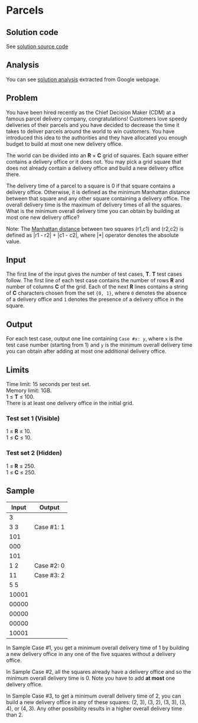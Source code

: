 # Parcels

## Solution code

See [solution source code](/Round%20A/Parcels/solution.js)

## Analysis

You can see [solution analysis](/Round%20A/Parcels/analysis.md) extracted from Google webpage.

## Problem

You have been hired recently as the Chief Decision Maker (CDM) at a famous parcel delivery company, congratulations! Customers love speedy deliveries of their parcels and you have decided to decrease the time it takes to deliver parcels around the world to win customers. You have introduced this idea to the authorities and they have allocated you enough budget to build at most one new delivery office.

The world can be divided into an **R** × **C** grid of squares. Each square either contains a delivery office or it does not. You may pick a grid square that does not already contain a delivery office and build a new delivery office there.

The delivery time of a parcel to a square is 0 if that square contains a delivery office. Otherwise, it is defined as the minimum Manhattan distance between that square and any other square containing a delivery office. The overall delivery time is the maximum of delivery times of all the squares. What is the minimum overall delivery time you can obtain by building at most one new delivery office?

Note: The [Manhattan distance](https://en.wikipedia.org/wiki/Taxicab_geometry) between two squares (r1,c1) and (r2,c2) is defined as |r1 - r2| + |c1 - c2|, where |\*| operator denotes the absolute value.

## Input

The first line of the input gives the number of test cases, **T**. **T** test cases follow. The first line of each test case contains the number of rows **R** and number of columns **C** of the grid. Each of the next **R** lines contains a string of **C** characters chosen from the set `{0, 1}`, where `0` denotes the absence of a delivery office and `1` denotes the presence of a delivery office in the square.

## Output

For each test case, output one line containing `Case #x: y`, where `x` is the test case number (starting from 1) and `y` is the minimum overall delivery time you can obtain after adding at most one additional delivery office.

## Limits

Time limit: 15 seconds per test set.<br>
Memory limit: 1GB.<br>
1 ≤ **T** ≤ 100.<br>
There is at least one delivery office in the initial grid.<br>

### Test set 1 (Visible)

1 ≤ **R** ≤ 10.<br>
1 ≤ **C** ≤ 10.

### Test set 2 (Hidden)

1 ≤ **R** ≤ 250.<br>
1 ≤ **C** ≤ 250.

## Sample

| Input | Output     |
| ----- | ---------- |
| 3     |            |
| 3 3   | Case #1: 1 |
| 101   |            |
| 000   |            |
| 101   |            |
| 1 2   | Case #2: 0 |
| 11    | Case #3: 2 |
| 5 5   |            |
| 10001 |            |
| 00000 |            |
| 00000 |            |
| 00000 |            |
| 10001 |            |

In Sample Case #1, you get a minimum overall delivery time of 1 by building a new delivery office in any one of the five squares without a delivery office.

In Sample Case #2, all the squares already have a delivery office and so the minimum overall delivery time is 0. Note you have to add **at most** one delivery office.

In Sample Case #3, to get a minimum overall delivery time of 2, you can build a new delivery office in any of these squares: (2, 3), (3, 2), (3, 3), (3, 4), or (4, 3). Any other possibility results in a higher overall delivery time than 2.
